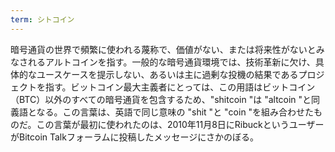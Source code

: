 ```yaml
---
term: シトコイン
---
```

暗号通貨の世界で頻繁に使われる蔑称で、価値がない、または将来性がないとみなされるアルトコインを指す。一般的な暗号通貨環境では、技術革新に欠け、具体的なユースケースを提示しない、あるいは主に過剰な投機の結果であるプロジェクトを指す。ビットコイン最大主義者にとっては、この用語はビットコイン（BTC）以外のすべての暗号通貨を包含するため、"shitcoin "は "altcoin "と同義語となる。この言葉は、英語で同じ意味の "shit "と "coin "を組み合わせたものだ。この言葉が最初に使われたのは、2010年11月8日にRibuckというユーザーがBitcoin Talkフォーラムに投稿したメッセージにさかのぼる。